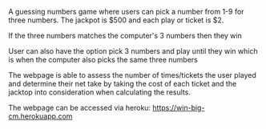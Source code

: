 A guessing numbers game where users can pick a number from 1-9 for three numbers. The jackpot is $500 and each play or ticket is $2. 

If the three numbers matches the computer's 3 numbers then they win

User can also have the option pick 3 numbers and play until they win which is when the computer also picks the same three numbers

The webpage is able to assess the number of times/tickets the user played and determine their net take by taking the cost of each ticket and the jacktop into consideration when calculating the results. 

The webpage can be accessed via heroku: 
https://win-big-cm.herokuapp.com

